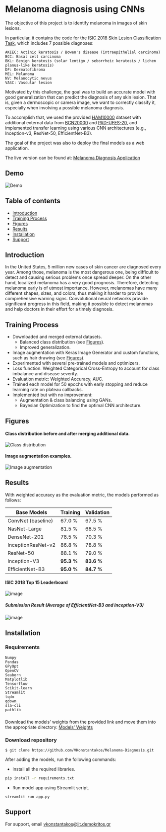 
# Melanoma diagnosis using CNNs

The objective of this project is to identify melanoma in images of skin lesions.

In particular, it contains the code for the [ISIC 2018 Skin Lesion Classification Task](https://challenge2018.isic-archive.com/task3/), which includes 7 possible diagnoses:

    AKIEC: Actinic keratosis / Bowen's disease (intraepithelial carcinoma)
    BCC: Basal cell carcinoma
    BKL: Benign keratosis (solar lentigo / seborrheic keratosis / lichen planus-like keratosis)
    DF: Dermatofibroma
    MEL: Melanoma
    NV: Melanocytic nevus
    VASC: Vascular lesion


Motivated by this challenge, the goal was to build an accurate model with good generalization
that can predict the diagnosis of any skin lesion. That is, given a dermoscopic or camera image,
we want to correctly classify it, especially when involving a possible melanoma diagnosis.

To accomplish that, we used the provided [HAM10000](https://dataverse.harvard.edu/dataset.xhtml?persistentId=doi:10.7910/DVN/DBW86T) dataset with additional external data from
[BCN20000](https://arxiv.org/abs/1908.02288) and [PAD-UFES-20](https://data.mendeley.com/datasets/zr7vgbcyr2/1),
and implemented transfer learning using various CNN architectures (e.g., Inception-v3, ResNet-50, EfficientNet-B3).

The goal of the project was also to deploy the final models as a web application.

The live version can be found at: [Melanoma Diagnosis Application](https://melanoma-diagnosis-app.herokuapp.com/)

## Demo

![Demo](https://github.com/VKonstantakos/Melanoma-Diagnosis/blob/main/demo/Melanoma%20Detection%20App.gif)


  ## Table of contents

* [Introduction](#Introduction)
* [Training Process](#Training_Process)
* [Figures](#Figures)
* [Results](#Results)
* [Installation](#Installation)
* [Support](#Support)

  
## Introduction

In the United States, 5 million new cases of skin cancer are diagnosed every year.
Among those, melanoma is the most dangerous one,
being difficult to detect and causing serious problems once spread deeper.
On the other hand, localized melanoma has a very good prognosis. 
Therefore, detecting melanoma early is of utmost importance.
However, melanomas have many different shapes, sizes, and colors,
thus making it harder to provide comprehensive warning signs.
Convolutional neural networks provide significant progress in this field,
making it possible to detect melanomas and help doctors in their effort for a timely diagnosis.

  ## Training Process

- Downloaded and merged external datasets.
   - Balanced class distribution (see [Figures](#Figures)).
   - Improved generalization.
- Image augmentation with Keras Image Generator and custom functions, such as hair drawing (see [Figures](#Figures)).
- Experimented with several pre-trained models and optimizers.
- Loss function:  Weighted Categorical Cross-Entropy to account for class imbalance and disease severity.
- Evaluation metric: Weighted Accuracy, AUC.
- Trained each model for 50 epochs with early stopping and reduce learning rate on plateau callbacks.
- Implemented but with no improvement:
    - Augmentation & class balancing using GANs.
    - Bayesian Optimization to find the optimal CNN architecture.
## Figures

#### Class distribution before and after merging additional data.
![Class distribution](https://user-images.githubusercontent.com/60272607/123530073-376fa400-d6ff-11eb-85b6-cbe33d4abafe.png)

#### Image augmentation examples.
![Image augmentation](https://user-images.githubusercontent.com/60272607/123530117-a9e08400-d6ff-11eb-843e-ba5b00a09770.png)

  
## Results

With weighted accuracy as the evaluation metric, the models performed as follows:

| Base Models    | Training   | Validation |
| -------------- | ------ | -------- |
| ConvNet (baseline) | 67.0 % | 67.5 %  |
| NasNet-Large | 81.5 % | 68.5 % |
| DenseNet-201 | 78.5 % | 70.3 %  |
| InceptionResNet-v2 | 86.8 % | 78.8 %  |
| ResNet-50 | 88.1 % |  79.0 % |
| Inception-V3 | **95.3 %** | **83.6 %** |
| EfficientNet-B3 | **95.0 %** | **84.7 %** |

#### ISIC 2018 Top 15 Leaderboard

![image](https://user-images.githubusercontent.com/60272607/123580833-42036980-d7e3-11eb-84b2-010f75be59a5.png)


##### Submission Result (Average of EfficientNet-B3 and Inception-V3)

![image](https://user-images.githubusercontent.com/60272607/123580454-8e9a7500-d7e2-11eb-8ed4-3ba0c75b2eab.png)



## Installation 
### Requirements

```
Numpy
Pandas
GPyOpt
OpenCV
Seaborn
Matplotlib
Tensorflow
Scikit-learn
Streamlit
tqdm
gdown
sla-cli
pathlib
```


### 
Download the models' weights from the provided link and move them into the appropriate directory: 
[Models' Weights](https://drive.google.com/drive/folders/1fTel0NpMi1VRUDjkG7mN7iI53maRBQL9?usp=sharing)


### Download repository
```
$ git clone https://github.com/VKonstantakos/Melanoma-Diagnosis.git
```

After adding the models, run the following commands:

- Install all the required libraries.

```bash
pip install -r requirements.txt
```


- Run model app using Streamlit script.

```
streamlit run app.py
```
## Support

For support, email vkonstantakos@iit.demokritos.gr

  
